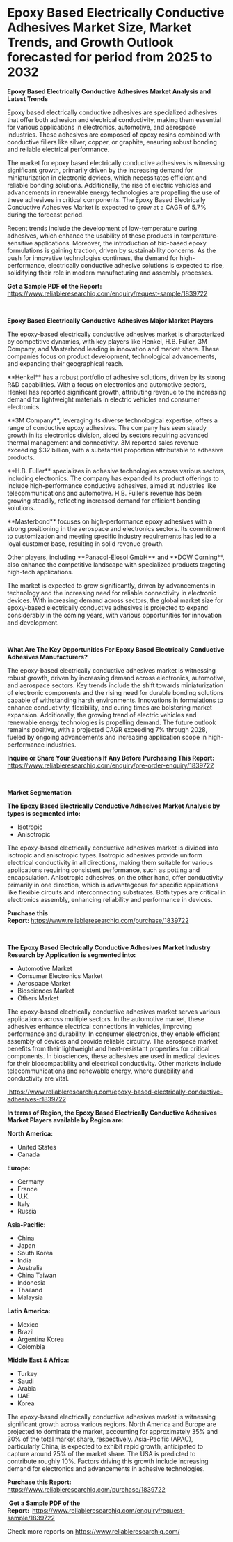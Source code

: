 <p><h1>Epoxy Based Electrically Conductive Adhesives Market Size, Market Trends, and Growth Outlook forecasted for period from 2025 to 2032</h1></p><p><strong>Epoxy Based Electrically Conductive Adhesives Market Analysis and Latest Trends</strong></p>
<p><p>Epoxy based electrically conductive adhesives are specialized adhesives that offer both adhesion and electrical conductivity, making them essential for various applications in electronics, automotive, and aerospace industries. These adhesives are composed of epoxy resins combined with conductive fillers like silver, copper, or graphite, ensuring robust bonding and reliable electrical performance.</p><p>The market for epoxy based electrically conductive adhesives is witnessing significant growth, primarily driven by the increasing demand for miniaturization in electronic devices, which necessitates efficient and reliable bonding solutions. Additionally, the rise of electric vehicles and advancements in renewable energy technologies are propelling the use of these adhesives in critical components. The Epoxy Based Electrically Conductive Adhesives Market is expected to grow at a CAGR of 5.7% during the forecast period. </p><p>Recent trends include the development of low-temperature curing adhesives, which enhance the usability of these products in temperature-sensitive applications. Moreover, the introduction of bio-based epoxy formulations is gaining traction, driven by sustainability concerns. As the push for innovative technologies continues, the demand for high-performance, electrically conductive adhesive solutions is expected to rise, solidifying their role in modern manufacturing and assembly processes.</p></p>
<p><strong>Get a Sample PDF of the Report:&nbsp;</strong> <a href="https://www.reliableresearchiq.com/enquiry/request-sample/1839722?utm_campaign=1896&utm_medium=2&utm_source=Github&utm_content=ia&utm_term=15022025&utm_id=epoxy-based-electrically-conductive-adhesives">https://www.reliableresearchiq.com/enquiry/request-sample/1839722</a></p>
<p>&nbsp;</p>
<p><strong>Epoxy Based Electrically Conductive Adhesives Major Market Players</strong></p>
<p><p>The epoxy-based electrically conductive adhesives market is characterized by competitive dynamics, with key players like Henkel, H.B. Fuller, 3M Company, and Masterbond leading in innovation and market share. These companies focus on product development, technological advancements, and expanding their geographical reach.</p><p>**Henkel** has a robust portfolio of adhesive solutions, driven by its strong R&D capabilities. With a focus on electronics and automotive sectors, Henkel has reported significant growth, attributing revenue to the increasing demand for lightweight materials in electric vehicles and consumer electronics. </p><p>**3M Company**, leveraging its diverse technological expertise, offers a range of conductive epoxy adhesives. The company has seen steady growth in its electronics division, aided by sectors requiring advanced thermal management and connectivity. 3M reported sales revenue exceeding $32 billion, with a substantial proportion attributable to adhesive products.</p><p>**H.B. Fuller** specializes in adhesive technologies across various sectors, including electronics. The company has expanded its product offerings to include high-performance conductive adhesives, aimed at industries like telecommunications and automotive. H.B. Fuller’s revenue has been growing steadily, reflecting increased demand for efficient bonding solutions.</p><p>**Masterbond** focuses on high-performance epoxy adhesives with a strong positioning in the aerospace and electronics sectors. Its commitment to customization and meeting specific industry requirements has led to a loyal customer base, resulting in solid revenue growth.</p><p>Other players, including **Panacol-Elosol GmbH** and **DOW Corning**, also enhance the competitive landscape with specialized products targeting high-tech applications. </p><p>The market is expected to grow significantly, driven by advancements in technology and the increasing need for reliable connectivity in electronic devices. With increasing demand across sectors, the global market size for epoxy-based electrically conductive adhesives is projected to expand considerably in the coming years, with various opportunities for innovation and development.</p></p>
<p>&nbsp;</p>
<p><strong>What Are The Key Opportunities For Epoxy Based Electrically Conductive Adhesives Manufacturers?</strong></p>
<p><p>The epoxy-based electrically conductive adhesives market is witnessing robust growth, driven by increasing demand across electronics, automotive, and aerospace sectors. Key trends include the shift towards miniaturization of electronic components and the rising need for durable bonding solutions capable of withstanding harsh environments. Innovations in formulations to enhance conductivity, flexibility, and curing times are bolstering market expansion. Additionally, the growing trend of electric vehicles and renewable energy technologies is propelling demand. The future outlook remains positive, with a projected CAGR exceeding 7% through 2028, fueled by ongoing advancements and increasing application scope in high-performance industries.</p></p>
<p><strong>Inquire or Share Your Questions If Any Before Purchasing This Report:</strong> <a href="https://www.reliableresearchiq.com/enquiry/pre-order-enquiry/1839722?utm_campaign=1896&utm_medium=2&utm_source=Github&utm_content=ia&utm_term=15022025&utm_id=epoxy-based-electrically-conductive-adhesives">https://www.reliableresearchiq.com/enquiry/pre-order-enquiry/1839722</a></p>
<p>&nbsp;</p>
<p><strong>Market Segmentation</strong></p>
<p><strong>The Epoxy Based Electrically Conductive Adhesives Market Analysis by types is segmented into:</strong></p>
<p><ul><li>Isotropic</li><li>Anisotropic</li></ul></p>
<p><p>The epoxy-based electrically conductive adhesives market is divided into isotropic and anisotropic types. Isotropic adhesives provide uniform electrical conductivity in all directions, making them suitable for various applications requiring consistent performance, such as potting and encapsulation. Anisotropic adhesives, on the other hand, offer conductivity primarily in one direction, which is advantageous for specific applications like flexible circuits and interconnecting substrates. Both types are critical in electronics assembly, enhancing reliability and performance in devices.</p></p>
<p><strong>Purchase this Report:&nbsp;</strong><a href="https://www.reliableresearchiq.com/purchase/1839722?utm_campaign=1896&utm_medium=2&utm_source=Github&utm_content=ia&utm_term=15022025&utm_id=epoxy-based-electrically-conductive-adhesives">https://www.reliableresearchiq.com/purchase/1839722</a></p>
<p>&nbsp;</p>
<p><strong>The Epoxy Based Electrically Conductive Adhesives Market Industry Research by Application is segmented into:</strong></p>
<p><ul><li>Automotive Market</li><li>Consumer Electronics Market</li><li>Aerospace Market</li><li>Biosciences Market</li><li>Others Market</li></ul></p>
<p><p>The epoxy-based electrically conductive adhesives market serves various applications across multiple sectors. In the automotive market, these adhesives enhance electrical connections in vehicles, improving performance and durability. In consumer electronics, they enable efficient assembly of devices and provide reliable circuitry. The aerospace market benefits from their lightweight and heat-resistant properties for critical components. In biosciences, these adhesives are used in medical devices for their biocompatibility and electrical conductivity. Other markets include telecommunications and renewable energy, where durability and conductivity are vital.</p></p>
<p><a href="https://www.reliableresearchiq.com/epoxy-based-electrically-conductive-adhesives-r1839722?utm_campaign=1896&utm_medium=2&utm_source=Github&utm_content=ia&utm_term=15022025&utm_id=epoxy-based-electrically-conductive-adhesives">&nbsp;https://www.reliableresearchiq.com/epoxy-based-electrically-conductive-adhesives-r1839722</a></p>
<p><strong>In terms of Region, the Epoxy Based Electrically Conductive Adhesives Market Players available by Region are:</strong></p>
<p>
    <p> <strong> North America: </strong>
        <ul>
            <li>United States</li>
            <li>Canada</li>
        </ul>
        </p> 
    <p> <strong> Europe: </strong>
        <ul>
            <li>Germany</li>
            <li>France</li>
            <li>U.K.</li>
            <li>Italy</li>
            <li>Russia</li>
        </ul>
        </p> 
    <p> <strong> Asia-Pacific: </strong>
        <ul>
            <li>China</li>
            <li>Japan</li>
            <li>South Korea</li>
            <li>India</li>
            <li>Australia</li>
            <li>China Taiwan</li>
            <li>Indonesia</li>
            <li>Thailand</li>
            <li>Malaysia</li>
        </ul>
        </p> 
    <p> <strong> Latin America: </strong>
        <ul>
            <li>Mexico</li>
            <li>Brazil</li>
            <li>Argentina Korea</li>
            <li>Colombia</li>
        </ul>
        </p> 
    <p> <strong> Middle East & Africa: </strong>
        <ul>
            <li>Turkey</li>
            <li>Saudi</li>
            <li>Arabia</li>
            <li>UAE</li>
            <li>Korea</li>
        </ul>
    </p>
    </p>
<p><p>The epoxy-based electrically conductive adhesives market is witnessing significant growth across various regions. North America and Europe are projected to dominate the market, accounting for approximately 35% and 30% of the total market share, respectively. Asia-Pacific (APAC), particularly China, is expected to exhibit rapid growth, anticipated to capture around 25% of the market share. The USA is predicted to contribute roughly 10%. Factors driving this growth include increasing demand for electronics and advancements in adhesive technologies.</p></p>
<p><strong>Purchase this Report: </strong><a href="https://www.reliableresearchiq.com/purchase/1839722?utm_campaign=1896&utm_medium=2&utm_source=Github&utm_content=ia&utm_term=15022025&utm_id=epoxy-based-electrically-conductive-adhesives">https://www.reliableresearchiq.com/purchase/1839722</a></p>
<p>&nbsp;<strong>Get a Sample PDF of the Report:&nbsp;&nbsp;</strong><a href="https://www.reliableresearchiq.com/enquiry/request-sample/1839722?utm_campaign=1896&utm_medium=2&utm_source=Github&utm_content=ia&utm_term=15022025&utm_id=epoxy-based-electrically-conductive-adhesives">https://www.reliableresearchiq.com/enquiry/request-sample/1839722</a></p>
<p><strong></strong></p>
<p>Check more reports on <a href="https://www.reliableresearchiq.com/?utm_campaign=1896&utm_medium=2&utm_source=Github&utm_content=ia&utm_term=15022025&utm_id=epoxy-based-electrically-conductive-adhesives">https://www.reliableresearchiq.com/</a></p>